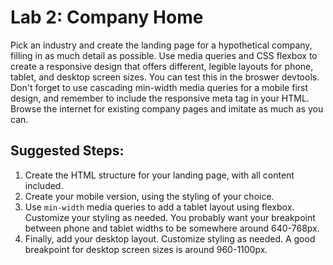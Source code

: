 
# Lab 2: Company Home

Pick an industry and create the landing page for a hypothetical company, filling in as much detail as possible. Use media queries and CSS flexbox to create a responsive design that offers different, legible layouts for phone, tablet, and desktop screen sizes. You can test this in the broswer devtools. Don't forget to use cascading min-width media queries for a mobile first design, and remember to include the responsive meta tag in your HTML. Browse the internet for existing company pages and imitate as much as you can.

## Suggested Steps:

1. Create the HTML structure for your landing page, with all content included.
2. Create your mobile version, using the styling of your choice.
3. Use ```min-width``` media queries to add a tablet layout using flexbox. Customize your styling as needed. You probably want your breakpoint between phone and tablet widths to be somewhere around 640-768px.
4. Finally, add your desktop layout. Customize styling as needed. A good breakpoint for desktop screen sizes is around 960-1100px.
